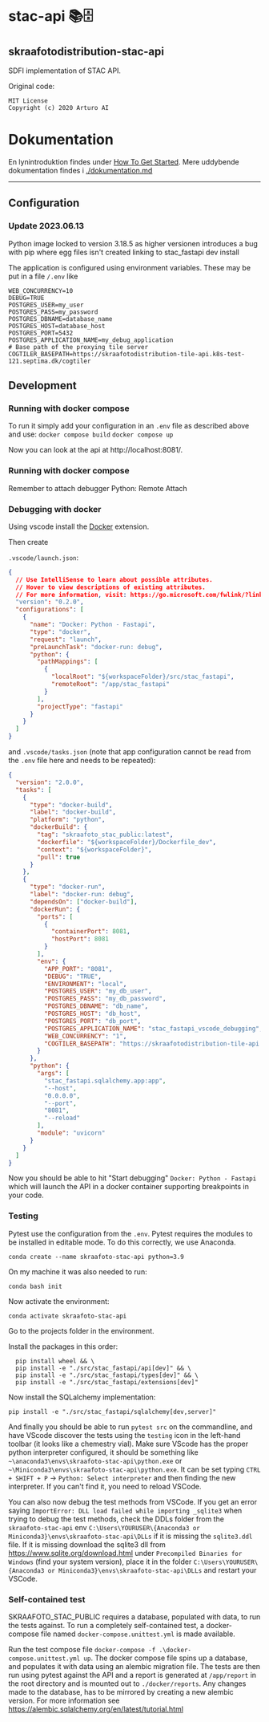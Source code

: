 # stac-api 📚🗄️

## skraafotodistribution-stac-api

SDFI implementation of STAC API.

Original code:
```
MIT License
Copyright (c) 2020 Arturo AI
```

# Dokumentation
En lynintroduktion findes under [How To Get Started](./dokumentation.md/#how-to-get-started). Mere uddybende dokumentation findes i [./dokumentation.md](./dokumentation.md)

---

## Configuration

### Update 2023.06.13
Python image locked to version 3.18.5 as higher versionen introduces a bug with pip where egg files isn't created linking to stac_fastapi dev install


The application is configured using environment variables. These may be put in a file `/.env` like

```.env
WEB_CONCURRENCY=10
DEBUG=TRUE
POSTGRES_USER=my_user
POSTGRES_PASS=my_password
POSTGRES_DBNAME=database_name
POSTGRES_HOST=database_host
POSTGRES_PORT=5432
POSTGRES_APPLICATION_NAME=my_debug_application
# Base path of the proxying tile server
COGTILER_BASEPATH=https://skraafotodistribution-tile-api.k8s-test-121.septima.dk/cogtiler
```

## Development

### Running with docker compose

To run it simply add your configuration in an `.env` file as described above and use:
`docker compose build`
`docker compose up`

Now you can look at the api at http://localhost:8081/.

### Running with docker compose
Remember to attach debugger Python: Remote Attach

### Debugging with docker

Using vscode install the [Docker](https://marketplace.visualstudio.com/items?itemName=ms-azuretools.vscode-docker) extension.

Then create

`.vscode/launch.json`:

```json
{
  // Use IntelliSense to learn about possible attributes.
  // Hover to view descriptions of existing attributes.
  // For more information, visit: https://go.microsoft.com/fwlink/?linkid=830387
  "version": "0.2.0",
  "configurations": [
    {
      "name": "Docker: Python - Fastapi",
      "type": "docker",
      "request": "launch",
      "preLaunchTask": "docker-run: debug",
      "python": {
        "pathMappings": [
          {
            "localRoot": "${workspaceFolder}/src/stac_fastapi",
            "remoteRoot": "/app/stac_fastapi"
          }
        ],
        "projectType": "fastapi"
      }
    }
  ]
}
```

and `.vscode/tasks.json` (note that app configuration cannot be read from the `.env` file here and needs to be repeated):

```json
{
  "version": "2.0.0",
  "tasks": [
    {
      "type": "docker-build",
      "label": "docker-build",
      "platform": "python",
      "dockerBuild": {
        "tag": "skraafoto_stac_public:latest",
        "dockerfile": "${workspaceFolder}/Dockerfile_dev",
        "context": "${workspaceFolder}",
        "pull": true
      }
    },
    {
      "type": "docker-run",
      "label": "docker-run: debug",
      "dependsOn": ["docker-build"],
      "dockerRun": {
        "ports": [
          {
            "containerPort": 8081,
            "hostPort": 8081
          }
        ],
        "env": {
          "APP_PORT": "8081",
          "DEBUG": "TRUE",
          "ENVIRONMENT": "local",
          "POSTGRES_USER": "my_db_user",
          "POSTGRES_PASS": "my_db_password",
          "POSTGRES_DBNAME": "db_name",
          "POSTGRES_HOST": "db_host",
          "POSTGRES_PORT": "db_port",
          "POSTGRES_APPLICATION_NAME": "stac_fastapi_vscode_debugging",
          "WEB_CONCURRENCY": "1",
          "COGTILER_BASEPATH": "https://skraafotodistribution-tile-api.k8s-test-121.septima.dk/cogtiler"
        }
      },
      "python": {
        "args": [
          "stac_fastapi.sqlalchemy.app:app",
          "--host",
          "0.0.0.0",
          "--port",
          "8081",
          "--reload"
        ],
        "module": "uvicorn"
      }
    }
  ]
}
```

Now you should be able to hit "Start debugging" `Docker: Python - Fastapi` which will launch the API in a docker container supporting breakpoints in your code.

### Testing

Pytest use the configuration from the `.env`.
Pytest requires the modules to be installed in editable mode. To do this correctly, we use Anaconda.

`conda create --name skraafoto-stac-api python=3.9`

On my machine it was also needed to run:

`conda bash init`

Now activate the environment:

`conda activate skraafoto-stac-api`

Go to the projects folder in the environment.

Install the packages in this order:

```
  pip install wheel && \
  pip install -e "./src/stac_fastapi/api[dev]" && \
  pip install -e "./src/stac_fastapi/types[dev]" && \
  pip install -e "./src/stac_fastapi/extensions[dev]"
```

Now install the SQLalchemy implementation:

`pip install -e "./src/stac_fastapi/sqlalchemy[dev,server]"`

And finally you should be able to run `pytest src` on the commandline, and have VScode discover the tests using the `testing` icon in the left-hand toolbar (it looks like a chemestry vial). Make sure VScode has the proper python interpreter configured, it should be something like `~\anaconda3\envs\skraafoto-stac-api\python.exe` or `~\Miniconda3\envs\skraafoto-stac-api\python.exe`. It can be set typing `CTRL + SHIFT + P` -> `Python: Select interpreter` and then finding the new interpreter. If you can't find it, you need to reload VSCode.

You can also now debug the test methods from VSCode.
If you get an error saying `ImportError: DLL load failed while importing _sqlite3` when trying to debug the test methods, check the DDLs folder from the `skraafoto-stac-api` env `C:\Users\YOURUSER\{Anaconda3 or Miniconda3}\envs\skraafoto-stac-api\DLLs` if it is missing the `sqlite3.ddl` file. If it is missing download the sqlite3 dll from https://www.sqlite.org/download.html under `Precompiled Binaries for Windows` (find your system version), place it in the 
folder `C:\Users\YOURUSER\{Anaconda3 or Miniconda3}\envs\skraafoto-stac-api\DLLs` and restart your VSCode.

### Self-contained test

SKRAAFOTO_STAC_PUBLIC requires a database, populated with data, to run the tests against. To run a completely self-contained test, a docker-compose file named `docker-compose.unittest.yml` is made available.

Run the test compose file `docker-compose -f .\docker-compose.unittest.yml up`. The docker compose file spins up a database, and populates it with data using an alembic migration file. The tests are then run using pytest against the API and a report is generated at `/app/report` in the root directory and is mounted out to `./docker/reports`. Any changes made to the database, has to be mirrored by creating a new alembic version. For more information see https://alembic.sqlalchemy.org/en/latest/tutorial.html

